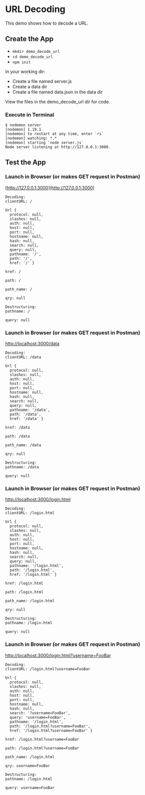 # URL Decoding
This demo shows how to decode a URL.

## Create the App 
+ ```mkdir demo_decode_url```
+ ```cd demo_decode_url```
+ ```npm init```

In your working dir:
+ Create a file named server.js
+ Create a data dir 
+ Create a file named data.json in the data dir

View the files in the demo_decode_url dir for code.

### Execute in Terminal
```
$ nodemon server
[nodemon] 1.19.1
[nodemon] to restart at any time, enter `rs`
[nodemon] watching: *.*
[nodemon] starting `node server.js`
Node server listening at http://127.0.0.1:3000.
```

## Test the App

### Launch in Browser (or makes GET request  in Postman)
[http://127.0.0.1:3000](http://127.0.0.1:3000)

```
Decoding:
clientURL: / 

Url {
  protocol: null,
  slashes: null,
  auth: null,
  host: null,
  port: null,
  hostname: null,
  hash: null,
  search: null,
  query: null,
  pathname: '/',
  path: '/',
  href: '/' }

href: /

path: /

path_name: /

qry: null

Destructuring:
pathname: /

query: null
```

### Launch in Browser (or makes GET request  in Postman)
[http://localhost:3000/data](http://localhost:3000/data)

```
Decoding:
clientURL: /data 

Url {
  protocol: null,
  slashes: null,
  auth: null,
  host: null,
  port: null,
  hostname: null,
  hash: null,
  search: null,
  query: null,
  pathname: '/data',
  path: '/data',
  href: '/data' }

href: /data

path: /data

path_name: /data

qry: null

Destructuring:
pathname: /data

query: null
```

### Launch in Browser (or makes GET request  in Postman)
[http://localhost:3000/login.html](http://localhost:3000/login.html)

```
Decoding:
clientURL: /login.html 

Url {
  protocol: null,
  slashes: null,
  auth: null,
  host: null,
  port: null,
  hostname: null,
  hash: null,
  search: null,
  query: null,
  pathname: '/login.html',
  path: '/login.html',
  href: '/login.html' }

href: /login.html

path: /login.html

path_name: /login.html

qry: null

Destructuring:
pathname: /login.html

query: null
```

### Launch in Browser (or makes GET request  in Postman)
[http://localhost:3000/login.html?username=FooBar](http://localhost:3000/login.html?username=FooBar)

```
Decoding:
clientURL: /login.html?username=FooBar 

Url {
  protocol: null,
  slashes: null,
  auth: null,
  host: null,
  port: null,
  hostname: null,
  hash: null,
  search: '?username=FooBar',
  query: 'username=FooBar',
  pathname: '/login.html',
  path: '/login.html?username=FooBar',
  href: '/login.html?username=FooBar' }

href: /login.html?username=FooBar

path: /login.html?username=FooBar

path_name: /login.html

qry: username=FooBar

Destructuring:
pathname: /login.html

query: username=FooBar
```
